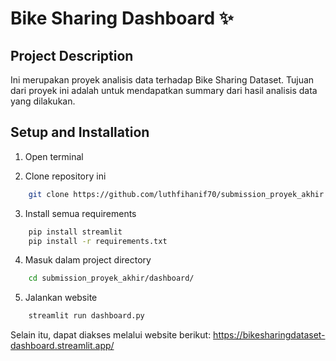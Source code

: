 # Bike Sharing Dashboard ✨

## Project Description

Ini merupakan proyek analisis data terhadap Bike Sharing Dataset. Tujuan dari proyek ini adalah untuk mendapatkan summary dari hasil analisis data yang dilakukan.

## Setup and Installation

1. Open terminal</br>

2. Clone repository ini</br>

```bash
    git clone https://github.com/luthfihanif70/submission_proyek_akhir.git
```

3. Install semua requirements</br>

```bash
    pip install streamlit
    pip install -r requirements.txt
```

4. Masuk dalam project directory</br>

```bash
    cd submission_proyek_akhir/dashboard/
```

5. Jalankan website</br>

```bash
    streamlit run dashboard.py
```

Selain itu, dapat diakses melalui website berikut:
https://bikesharingdataset-dashboard.streamlit.app/
